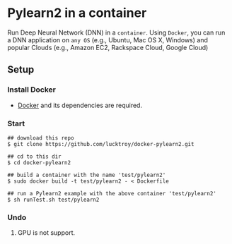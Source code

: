 Pylearn2 in a container
===============

Run Deep Neural Network (DNN) in a `container`. Using `Docker`, you can run a DNN application on `any OS` (e.g., Ubuntu, Mac OS X, Windows) and popular Clouds (e.g., Amazon EC2, Rackspace Cloud, Google Cloud)

Setup
-----

### Install Docker
* [Docker](https://www.docker.io/) and its dependencies are required. 


### Start

```
## download this repo
$ git clone https://github.com/lucktroy/docker-pylearn2.git

## cd to this dir
$ cd docker-pylearn2

## build a container with the name 'test/pylearn2'
$ sudo docker build -t test/pylearn2 - < Dockerfile

## run a Pylearn2 example with the above container 'test/pylearn2'
$ sh runTest.sh test/pylearn2
```

### Undo
1. GPU is not support. 